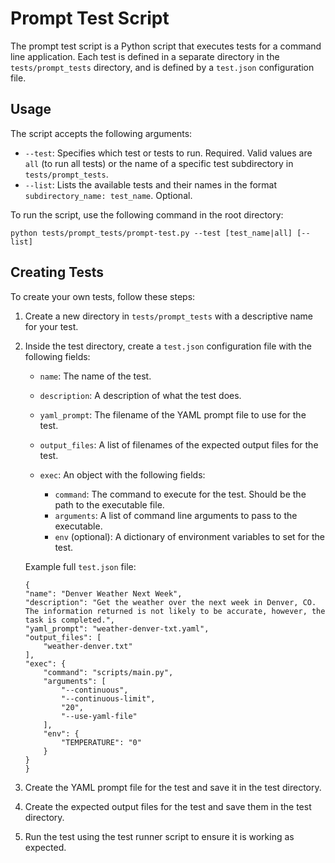 # Prompt Test Script

The prompt test script is a Python script that executes tests for a command line application. Each test is defined in a separate directory in the `tests/prompt_tests` directory, and is defined by a `test.json` configuration file.

## Usage

The script accepts the following arguments:

- `--test`: Specifies which test or tests to run. Required. Valid values are `all` (to run all tests) or the name of a specific test subdirectory in `tests/prompt_tests`.
- `--list`: Lists the available tests and their names in the format `subdirectory_name: test_name`. Optional.

To run the script, use the following command in the root directory:

```
python tests/prompt_tests/prompt-test.py --test [test_name|all] [--list]
```

## Creating Tests

To create your own tests, follow these steps:

1. Create a new directory in `tests/prompt_tests` with a descriptive name for your test.
2. Inside the test directory, create a `test.json` configuration file with the following fields:

   - `name`: The name of the test.
   - `description`: A description of what the test does.
   - `yaml_prompt`: The filename of the YAML prompt file to use for the test.
   - `output_files`: A list of filenames of the expected output files for the test.
   - `exec`: An object with the following fields:
   
     - `command`: The command to execute for the test. Should be the path to the executable file.
     - `arguments`: A list of command line arguments to pass to the executable.
     - `env` (optional): A dictionary of environment variables to set for the test.

    Example full `test.json` file:
    ```
    {
    "name": "Denver Weather Next Week",
    "description": "Get the weather over the next week in Denver, CO. The information returned is not likely to be accurate, however, the task is completed.",
    "yaml_prompt": "weather-denver-txt.yaml",
    "output_files": [
        "weather-denver.txt"
    ],
    "exec": {
        "command": "scripts/main.py",
        "arguments": [
            "--continuous",
            "--continuous-limit",
            "20",
            "--use-yaml-file"
        ],
        "env": {
            "TEMPERATURE": "0"
        }
    }
    }
    ```

3. Create the YAML prompt file for the test and save it in the test directory.
4. Create the expected output files for the test and save them in the test directory.
5. Run the test using the test runner script to ensure it is working as expected.